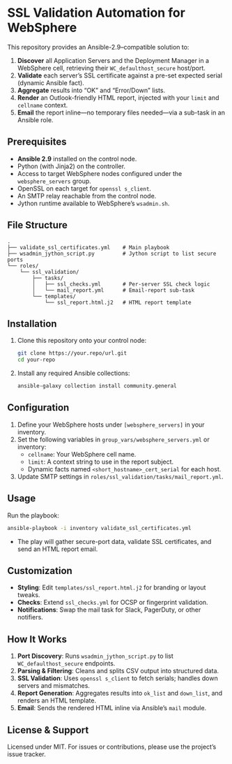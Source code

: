 # SSL Validation Automation for WebSphere

This repository provides an Ansible-2.9–compatible solution to:

1. **Discover** all Application Servers and the Deployment Manager in a WebSphere cell, retrieving their `WC_defaulthost_secure` host/port.
2. **Validate** each server’s SSL certificate against a pre-set expected serial (dynamic Ansible fact).
3. **Aggregate** results into “OK” and “Error/Down” lists.
4. **Render** an Outlook-friendly HTML report, injected with your `limit` and `cellname` context.
5. **Email** the report inline—no temporary files needed—via a sub-task in an Ansible role.

## Prerequisites

- **Ansible 2.9** installed on the control node.
- Python (with Jinja2) on the controller.
- Access to target WebSphere nodes configured under the `websphere_servers` group.
- OpenSSL on each target for `openssl s_client`.
- An SMTP relay reachable from the control node.
- Jython runtime available to WebSphere’s `wsadmin.sh`.

## File Structure

```
.
├── validate_ssl_certificates.yml    # Main playbook
├── wsadmin_jython_script.py         # Jython script to list secure ports
└── roles/
    └── ssl_validation/
        ├── tasks/
        │   ├── ssl_checks.yml       # Per-server SSL check logic
        │   └── mail_report.yml      # Email-report sub-task
        └── templates/
            └── ssl_report.html.j2   # HTML report template
```

## Installation

1. Clone this repository onto your control node:
   ```bash
   git clone https://your.repo/url.git
   cd your-repo
   ```
2. Install any required Ansible collections:
   ```bash
   ansible-galaxy collection install community.general
   ```

## Configuration

1. Define your WebSphere hosts under `[websphere_servers]` in your inventory.
2. Set the following variables in `group_vars/websphere_servers.yml` or inventory:
   - `cellname`: Your WebSphere cell name.
   - `limit`: A context string to use in the report subject.
   - Dynamic facts named `<short_hostname>_cert_serial` for each host.
3. Update SMTP settings in `roles/ssl_validation/tasks/mail_report.yml`.

## Usage

Run the playbook:
```bash
ansible-playbook -i inventory validate_ssl_certificates.yml
```
- The play will gather secure-port data, validate SSL certificates, and send an HTML report email.

## Customization

- **Styling**: Edit `templates/ssl_report.html.j2` for branding or layout tweaks.
- **Checks**: Extend `ssl_checks.yml` for OCSP or fingerprint validation.
- **Notifications**: Swap the mail task for Slack, PagerDuty, or other notifiers.

## How It Works

1. **Port Discovery**: Runs `wsadmin_jython_script.py` to list `WC_defaulthost_secure` endpoints.
2. **Parsing & Filtering**: Cleans and splits CSV output into structured data.
3. **SSL Validation**: Uses `openssl s_client` to fetch serials; handles down servers and mismatches.
4. **Report Generation**: Aggregates results into `ok_list` and `down_list`, and renders an HTML template.
5. **Email**: Sends the rendered HTML inline via Ansible’s `mail` module.

## License & Support

Licensed under MIT. For issues or contributions, please use the project’s issue tracker.

